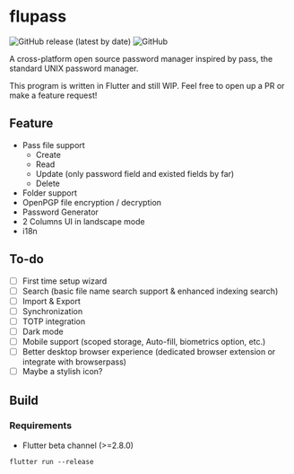 # flupass

![GitHub release (latest by date)](https://img.shields.io/github/v/release/ryans233/flupass?style=flat-square) ![GitHub](https://img.shields.io/github/license/ryans233/flupass?color=orange&style=flat-square)

A cross-platform open source password manager inspired by pass, the standard UNIX password manager.

This program is written in Flutter and still WIP. Feel free to open up a PR or make a feature request!

## Feature
- Pass file support
  - Create
  - Read
  - Update (only password field and existed fields by far)
  - Delete
- Folder support
- OpenPGP file encryption / decryption
- Password Generator
- 2 Columns UI in landscape mode
- i18n

## To-do

- [ ] First time setup wizard
- [ ] Search (basic file name search support & enhanced indexing search)
- [ ] Import & Export
- [ ] Synchronization
- [ ] TOTP integration
- [ ] Dark mode
- [ ] Mobile support (scoped storage, Auto-fill, biometrics option, etc.)
- [ ] Better desktop browser experience (dedicated browser extension or integrate with browserpass)
- [ ] Maybe a stylish icon?

## Build

### Requirements

- Flutter beta channel (>=2.8.0)

```shell
flutter run --release
```

